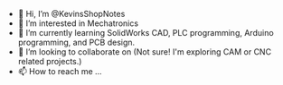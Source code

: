 - 👋 Hi, I’m @KevinsShopNotes
- 👀 I’m interested in Mechatronics
- 🌱 I’m currently learning SolidWorks CAD, PLC programming, Arduino programming, and PCB design.
- 💞️ I’m looking to collaborate on (Not sure!  I'm exploring CAM or CNC related projects.)
- 📫 How to reach me ...

<!---
KevinsShopNotes/KevinsShopNotes is a ✨ special ✨ repository because its `README.md` (this file) appears on your GitHub profile.
You can click the Preview link to take a look at your changes.
--->
